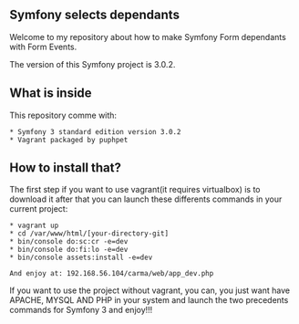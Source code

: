 Symfony selects dependants
--------------------------

Welcome to my repository about how to make Symfony Form
dependants with Form Events.

The version of this Symfony project is 3.0.2.

What is inside
--------------

This repository comme with:

    * Symfony 3 standard edition version 3.0.2
    * Vagrant packaged by puphpet

How to install that?
--------------------

The first step if you want to use vagrant(it requires virtualbox)
is to download it after that you can launch these differents commands
in your current project:

    * vagrant up
    * cd /var/www/html/[your-directory-git]
    * bin/console do:sc:cr -e=dev
    * bin/console do:fi:lo -e=dev
    * bin/console assets:install -e=dev
    
    And enjoy at: 192.168.56.104/carma/web/app_dev.php
    
If you want to use the project without vagrant, you can, you just
want have APACHE, MYSQL AND PHP in your system and launch the two
precedents commands for Symfony 3 and enjoy!!!
